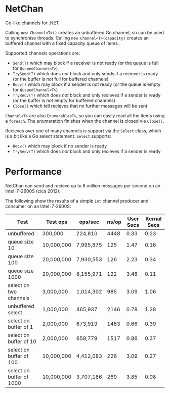 # NetChan
Go-like channels for .NET

Calling `new Channel<T>()` creates an unbuffered Go channel, so can be used to synchronise threads.
Calling `new Channel<T>(capacity)` creates an buffered channel with a fixed capacity queue of items.

Supported channels operations are:
* `Send(T)` which may block if a receiver is not ready (or the queue is full for `QueuedChannel<T>`)
* `TrySend(T)` which does _not_ block and only sends if a reciever is ready (or the buffer is _not_ full for buffered channels)
* `Recv()` which may block if a sender is not ready (or the queue is empty for `QueuedChannel<T>`)
* `TryRecv(T)` which does _not_ block and only recieves if a sender is ready (or the buffer is _not_ empty for buffered channels)
* `Close()` which tell recieves that no further messages will be sent

`Channel<T>` are also `Enumerable<T>`, so you can easily read all the items using a `foreach`.  The enumeration finishes when the channel is closed via `Close()`.

Recieves over one of many channels is support via the `Select` class, which is a bit like a Go select statement.
`Select` supports:
* `Recv()` which may block if no sender is ready
* `TryRecv(T)` which does _not_ block and only recieves if a sender is ready

# Performance

NetChan can send and recieve up to 8 million messages per second on an  Intel i7-2600S (cica 2012).

The following show the results of a simple `int` channel producer and consumer on an Intel i7-2600S:

Test            | Test ops   | ops/sec   | ns/op | User Secs | Kernal Secs 
----------------|------------|-----------|-------|-----------|--------------
unbuffered      | 300,000    | 224,810   | 4448  | 0.33      |  0.23
queue size 10   | 10,000,000 | 7,995,875 |  125  | 1.47      | 0.16
queue size 100  | 20,000,000 | 7,930,553 |  126  | 2.23 | 0.34
queue size 1000 | 20,000,000 | 8,155,971 |  122  | 3.48 | 0.11
select on two channels   | 3,000,000  | 1,014,302 | 985 | 3.09 | 1.06
unbuffered select        | 1,000,000  | 465,937   | 2146 | 0.78 | 1.28
select on buffer of 1    | 2,000,000  | 673,919   | 1483 | 0.66 | 0.39
select on buffer of 10   | 2,000,000  | 658,779   | 1517 | 0.86 | 0.37
select on buffer of 100  | 10,000,000 | 4,412,083 | 226 | 3.09 | 0.27
select on buffer of 1000 | 10,000,000 | 3,707,186 | 269 | 3.85 | 0.08
